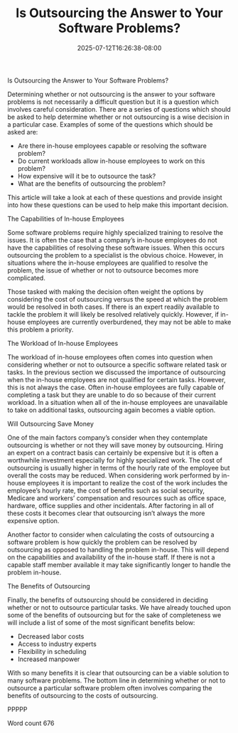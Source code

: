 ﻿---
title: "Is Outsourcing the Answer to Your Software Problems?"
date: 2025-07-12T16:26:38-08:00
description: "Outsourcing Ebooks and Software Jobs txt Tips for Web Success"
featured_image: "/images/Outsourcing Ebooks and Software Jobs txt.jpg"
tags: ["Outsourcing Ebooks and Software Jobs txt"]
---

Is Outsourcing the Answer to Your Software Problems?

Determining whether or not outsourcing is the answer to your software problems is not necessarily a difficult question but it is a question which involves careful consideration. There are a series of questions which should be asked to help determine whether or not outsourcing is a wise decision in a particular case. Examples of some of the questions which should be asked are:

* Are there in-house employees capable or resolving the software problem?
* Do current workloads allow in-house employees to work on this problem?
* How expensive will it be to outsource the task?
* What are the benefits of outsourcing the problem?

This article will take a look at each of these questions and provide insight into how these questions can be used to help make this important decision. 

The Capabilities of In-house Employees

Some software problems require highly specialized training to resolve the issues. It is often the case that a company’s in-house employees do not have the capabilities of resolving these software issues. When this occurs outsourcing the problem to a specialist is the obvious choice. However, in situations where the in-house employees are qualified to resolve the problem, the issue of whether or not to outsource becomes more complicated. 

Those tasked with making the decision often weight the options by considering the cost of outsourcing versus the speed at which the problem would be resolved in both cases. If there is an expert readily available to tackle the problem it will likely be resolved relatively quickly. However, if in-house employees are currently overburdened, they may not be able to make this problem a priority. 

The Workload of In-house Employees

The workload of in-house employees often comes into question when considering whether or not to outsource a specific software related task or tasks. In the previous section we discussed the importance of outsourcing when the in-house employees are not qualified for certain tasks. However, this is not always the case. Often in-house employees are fully capable of completing a task but they are unable to do so because of their current workload. In a situation when all of the in-house employees are unavailable to take on additional tasks, outsourcing again becomes a viable option. 

Will Outsourcing Save Money

One of the main factors company’s consider when they contemplate outsourcing is whether or not they will save money by outsourcing. Hiring an expert on a contract basis can certainly be expensive but it is often a worthwhile investment especially for highly specialized work. The cost of outsourcing is usually higher in terms of the hourly rate of the employee but overall the costs may be reduced. When considering work performed by in-house employees it is important to realize the cost of the work includes the employee’s hourly rate, the cost of benefits such as social security, Medicare and workers’ compensation and resources such as office space, hardware, office supplies and other incidentals. After factoring in all of these costs it becomes clear that outsourcing isn’t always the more expensive option.

Another factor to consider when calculating the costs of outsourcing a software problem is how quickly the problem can be resolved by outsourcing as opposed to handling the problem in-house. This will depend on the capabilities and availability of the in-house staff. If there is not a capable staff member available it may take significantly longer to handle the problem in-house. 

The Benefits of Outsourcing

Finally, the benefits of outsourcing should be considered in deciding whether or not to outsource particular tasks. We have already touched upon some of the benefits of outsourcing but for the sake of completeness we will include a list of some of the most significant benefits below:

* Decreased labor costs
* Access to industry experts
* Flexibility in scheduling
* Increased manpower

With so many benefits it is clear that outsourcing can be a viable solution to many software problems. The bottom line in determining whether or not to outsource a particular software problem often involves comparing the benefits of outsourcing to the costs of outsourcing. 

PPPPP

Word count 676



